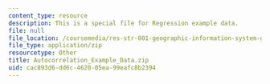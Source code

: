 ```yaml
---
content_type: resource
description: This is a special file for Regression example data.
file: null
file_location: /coursemedia/res-str-001-geographic-information-system-gis-tutorial-january-iap-2016/cac893d6dd6c462005ea99eafc8b2394_Autocorrelation_Example_Data.zip
file_type: application/zip
resourcetype: Other
title: Autocorrelation_Example_Data.zip
uid: cac893d6-dd6c-4620-05ea-99eafc8b2394
---
```

